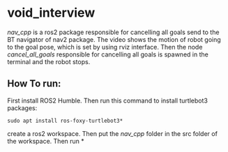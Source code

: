 # void_interview
*nav_cpp* is a ros2 package responsible for cancelling all goals send to the BT navigator of nav2 package. The video shows the motion of robot going to the goal pose,
which is set by using rviz interface. Then the node *cancel_all_goals* responsible for cancelling all goals is spawned in the terminal and the robot stops. 

## How To run:
First install ROS2 Humble.
Then run this command to install turtlebot3 packages:
```
sudo apt install ros-foxy-turtlebot3*
```

create a ros2 workspace. Then put the *nav_cpp* folder in the src folder of the workspace. Then run *
